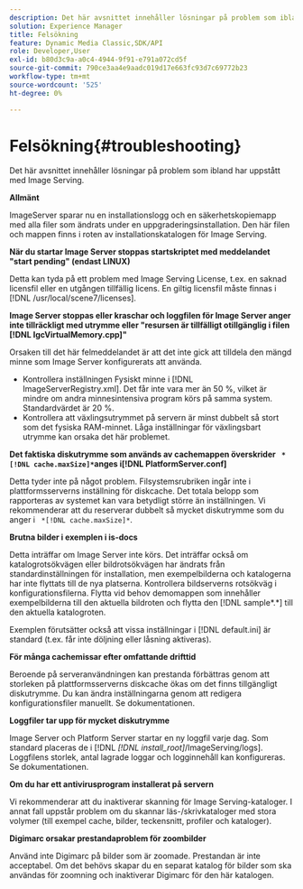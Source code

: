 ```yaml
---
description: Det här avsnittet innehåller lösningar på problem som ibland har uppstått med Image Serving.
solution: Experience Manager
title: Felsökning
feature: Dynamic Media Classic,SDK/API
role: Developer,User
exl-id: b80d3c9a-a0c4-4944-9f91-e791a072cd5f
source-git-commit: 790ce3aa4e9aadc019d17e663fc93d7c69772b23
workflow-type: tm+mt
source-wordcount: '525'
ht-degree: 0%

---
```


# Felsökning{#troubleshooting}

Det här avsnittet innehåller lösningar på problem som ibland har uppstått med Image Serving.

**Allmänt**

ImageServer sparar nu en installationslogg och en säkerhetskopiemapp med alla filer som ändrats under en uppgraderingsinstallation. Den här filen och mappen finns i roten av installationskatalogen för Image Serving.

**När du startar Image Server stoppas startskriptet med meddelandet &quot;start pending&quot; (endast LINUX)**

Detta kan tyda på ett problem med Image Serving License, t.ex. en saknad licensfil eller en utgången tillfällig licens. En giltig licensfil måste finnas i [!DNL /usr/local/scene7/licenses].

**Image Server stoppas eller kraschar och loggfilen för Image Server anger inte tillräckligt med utrymme eller &quot;resursen är tillfälligt otillgänglig i filen [!DNL IgcVirtualMemory.cpp]&quot;**

Orsaken till det här felmeddelandet är att det inte gick att tilldela den mängd minne som Image Server konfigurerats att använda.

* Kontrollera inställningen Fysiskt minne i [!DNL ImageServerRegistry.xml]. Det får inte vara mer än 50 %, vilket är mindre om andra minnesintensiva program körs på samma system. Standardvärdet är 20 %.
* Kontrollera att växlingsutrymmet på servern är minst dubbelt så stort som det fysiska RAM-minnet. Låga inställningar för växlingsbart utrymme kan orsaka det här problemet.

**Det faktiska diskutrymme som används av cachemappen överskrider ` *[!DNL cache.maxSize]*`anges i[!DNL PlatformServer.conf]**

Detta tyder inte på något problem. Filsystemsrubriken ingår inte i plattformsserverns inställning för diskcache. Det totala belopp som rapporteras av systemet kan vara betydligt större än inställningen. Vi rekommenderar att du reserverar dubbelt så mycket diskutrymme som du anger i ` *[!DNL cache.maxSize]*`.

**Brutna bilder i exemplen i is-docs**

Detta inträffar om Image Server inte körs. Det inträffar också om katalogrotsökvägen eller bildrotsökvägen har ändrats från standardinställningen för installation, men exempelbilderna och katalogerna har inte flyttats till de nya platserna. Kontrollera bildserverns rotsökväg i konfigurationsfilerna. Flytta vid behov demomappen som innehåller exempelbilderna till den aktuella bildroten och flytta den [!DNL sample*.*] till den aktuella katalogroten.

Exemplen förutsätter också att vissa inställningar i [!DNL default.ini] är standard (t.ex. får inte döljning eller låsning aktiveras).

**För många cachemissar efter omfattande drifttid**

Beroende på serveranvändningen kan prestanda förbättras genom att storleken på plattformsserverns diskcache ökas om det finns tillgängligt diskutrymme. Du kan ändra inställningarna genom att redigera konfigurationsfiler manuellt. Se dokumentationen.

**Loggfiler tar upp för mycket diskutrymme**

Image Server och Platform Server startar en ny loggfil varje dag. Som standard placeras de i [!DNL *[!DNL install_root]*/ImageServing/logs]. Loggfilens storlek, antal lagrade loggar och logginnehåll kan konfigureras. Se dokumentationen.

**Om du har ett antivirusprogram installerat på servern**

Vi rekommenderar att du inaktiverar skanning för Image Serving-kataloger. I annat fall uppstår problem om du skannar läs-/skrivkataloger med stora volymer (till exempel cache, bilder, teckensnitt, profiler och kataloger).

**Digimarc orsakar prestandaproblem för zoombilder**

Använd inte Digimarc på bilder som är zoomade. Prestandan är inte acceptabel. Om det behövs skapar du en separat katalog för bilder som ska användas för zoomning och inaktiverar Digimarc för den här katalogen.
